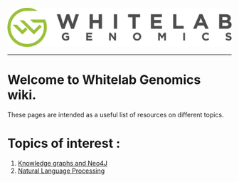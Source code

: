 ![](/Logo_horizontal.png)

*** 
# Welcome to Whitelab Genomics wiki.

These pages are intended as a useful list of resources on different topics. 

# Topics of interest : 

 1. [Knowledge graphs and Neo4J](https://whitelabgx.github.io/knowledgegraph_resources)
 2. [Natural Language Processing](https://whitelabgx.github.io/NLP_resources/)
 
 
